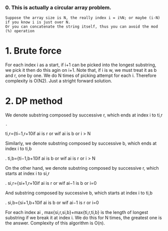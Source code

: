 ### 0. This is actually a circular array problem.  

    Suppose the array size is N, the really index i = i%N; or maybe (i-N) if you know i is just over N.
    Or you can concatenate the string itself, thus you can avoid the mod (%) operation

# 1. Brute force

For each index i as a start, if i+1 can be picked into the longest substring, we pick it then do this agin on i+1. Note that, if i is w, we must treat it as b and r, one by one. We do N times of picking attempt for each i. Therefore complexity is O(N2). Just a stright forward solution.

# 2. DP method

We denote substring composed by successive r, which ends at index i to ti,r

    .

ti,r={ti−1,r+10if ai is r or wif ai is b or i > N

Similarly, we denote substring composed by successive b, which ends at index i
to ti,b

.
ti,b={ti−1,b+10if ai is b or wif ai is r or i > N

On the other hand, we denote substring composed by successive r, which starts at index i
to si,r

.
si,r={si+1,r+10if ai is r or wif ai−1 is b or i=0

And substring composed by successive b, which starts at index i
to ti,b

.
si,b={si+1,b+10if ai is b or wif ai−1 is r or i=0

For each index ai
, max{si,r,si,b}+max{ti,r,ti,b} is the length of longest substring if we break it at index i. We do this for N times, the greatest one is the answer. Complexity of this algorithm is O(n).
